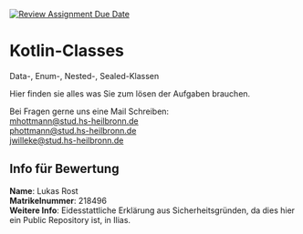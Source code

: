 [![Review Assignment Due Date](https://classroom.github.com/assets/deadline-readme-button-22041afd0340ce965d47ae6ef1cefeee28c7c493a6346c4f15d667ab976d596c.svg)](https://classroom.github.com/a/X63B3xlW)
# Kotlin-Classes
Data-, Enum-, Nested-, Sealed-Klassen

Hier finden sie alles was Sie zum lösen der Aufgaben brauchen.

Bei Fragen gerne uns eine Mail Schreiben:\
mhottmann@stud.hs-heilbronn.de\
phottmann@stud.hs-heilbronn.de\
jwilleke@stud.hs-heilbronn.de
## Info für Bewertung
**Name**: Lukas Rost\
**Matrikelnummer**: 218496\
**Weitere Info**: Eidesstattliche Erklärung aus Sicherheitsgründen, da dies hier ein Public Repository ist, in Ilias.
